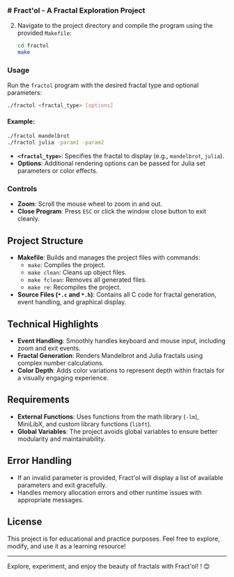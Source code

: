 
### # Fract'ol - A Fractal Exploration Project

2. Navigate to the project directory and compile the program using the provided `Makefile`:
   ```bash
   cd fractol
   make
   ```

### Usage

Run the `fractol` program with the desired fractal type and optional parameters:

```bash
./fractol <fractal_type> [options]
```

#### Example:

```bash
./fractol mandelbrot
./fractol julia -param1 -param2
```

- **`<fractal_type>`**: Specifies the fractal to display (e.g., `mandelbrot`, `julia`).
- **Options**: Additional rendering options can be passed for Julia set parameters or color effects.

### Controls

- **Zoom**: Scroll the mouse wheel to zoom in and out.
- **Close Program**: Press `ESC` or click the window close button to exit cleanly.

## Project Structure

- **Makefile**: Builds and manages the project files with commands:
  - `make`: Compiles the project.
  - `make clean`: Cleans up object files.
  - `make fclean`: Removes all generated files.
  - `make re`: Recompiles the project.
- **Source Files (`*.c` and `*.h`)**: Contains all C code for fractal generation, event handling, and graphical display.

## Technical Highlights

- **Event Handling**: Smoothly handles keyboard and mouse input, including zoom and exit events.
- **Fractal Generation**: Renders Mandelbrot and Julia fractals using complex number calculations.
- **Color Depth**: Adds color variations to represent depth within fractals for a visually engaging experience.

## Requirements

- **External Functions**: Uses functions from the math library (`-lm`), MiniLibX, and custom library functions (`libft`).
- **Global Variables**: The project avoids global variables to ensure better modularity and maintainability.

## Error Handling

- If an invalid parameter is provided, Fract'ol will display a list of available parameters and exit gracefully.
- Handles memory allocation errors and other runtime issues with appropriate messages.

## License

This project is for educational and practice purposes. Feel free to explore, modify, and use it as a learning resource!

---

Explore, experiment, and enjoy the beauty of fractals with Fract'ol! ! 😊

```

```
